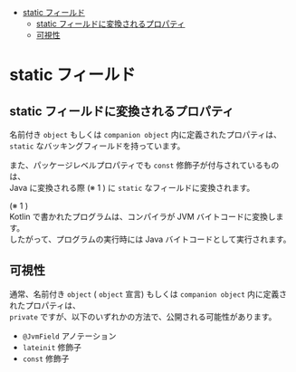- [static フィールド](#static-フィールド)
  - [static フィールドに変換されるプロパティ](#static-フィールドに変換されるプロパティ)
  - [可視性](#可視性)


# static フィールド

## static フィールドに変換されるプロパティ

名前付き `object` もしくは `companion object` 内に定義されたプロパティは、 `static` なバッキングフィールドを持っています。

また、パッケージレベルプロパティでも `const` 修飾子が付与されているものは、  
Java に変換される際 (※ 1 ) に `static` なフィールドに変換されます。

(※ 1 )  
Kotlin で書かれたプログラムは、コンパイラが JVM バイトコードに変換します。  
したがって、プログラムの実行時には Java バイトコードとして実行されます。


## 可視性

通常、名前付き `object` ( `object` 宣言) もしくは `companion object` 内に定義されたプロパティは、  
`private` ですが、以下のいずれかの方法で、公開される可能性があります。

- `@JvmField` アノテーション
- `lateinit` 修飾子
- `const` 修飾子






